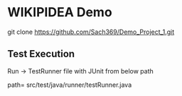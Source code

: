 # WIKIPIDEA Demo
git clone https://github.com/Sach369/Demo_Project_1.git

## Test Execution
Run -> TestRunner file with JUnit from below path

path= src/test/java/runner/testRunner.java




